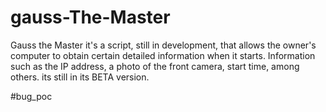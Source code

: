 # gauss-The-Master
Gauss the Master it's a script, still in development, that allows the owner's computer to obtain certain detailed information when it starts.
Information such as the IP address, a photo of the front camera, start time, among others.
its still in its BETA version.

#bug_poc
